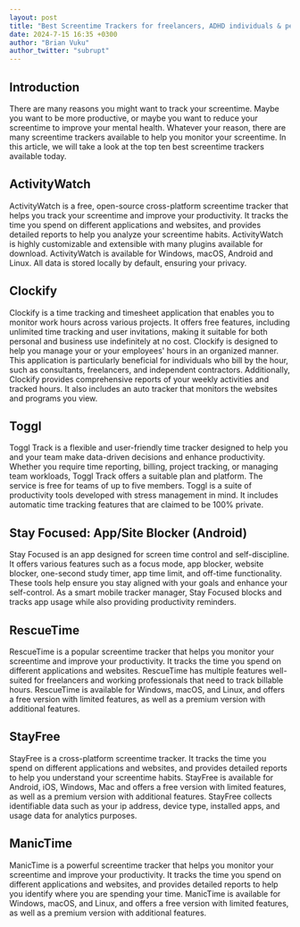 ```yaml
---
layout: post
title: "Best Screentime Trackers for freelancers, ADHD individuals & people working remotely" 
date: 2024-7-15 16:35 +0300
author: "Brian Vuku"
author_twitter: "subrupt"
---
```


## Introduction

There are many reasons you might want to track your screentime. Maybe you want to be more productive, or maybe you want to reduce your screentime to improve your mental health. Whatever your reason, there are many screentime trackers available to help you monitor your screentime. In this article, we will take a look at the top ten best screentime trackers available today.

## ActivityWatch

ActivityWatch is a free, open-source cross-platform screentime tracker that helps you track your screentime and improve your productivity. It tracks the time you spend on different applications and websites, and provides detailed reports to help you analyze your screentime habits. ActivityWatch is highly customizable and extensible with many plugins available for download. ActivityWatch is available for Windows, macOS, Android and Linux. All data is stored locally by default, ensuring your privacy.

## Clockify

Clockify is a time tracking and timesheet application that enables you to monitor work hours across various projects. It offers free features, including unlimited time tracking and user invitations, making it suitable for both personal and business use indefinitely at no cost. Clockify is designed to help you manage your or your employees' hours in an organized manner. This application is particularly beneficial for individuals who bill by the hour, such as consultants, freelancers, and independent contractors. Additionally, Clockify provides comprehensive reports of your weekly activities and tracked hours. It also includes an auto tracker that monitors the websites and programs you view.

## Toggl

Toggl Track is a flexible and user-friendly time tracker designed to help you and your team make data-driven decisions and enhance productivity. Whether you require time reporting, billing, project tracking, or managing team workloads, Toggl Track offers a suitable plan and platform. The service is free for teams of up to five members. Toggl is a suite of productivity tools developed with stress management in mind. It includes automatic time tracking features that are claimed to be 100% private.

## Stay Focused: App/Site Blocker (Android)

Stay Focused is an app designed for screen time control and self-discipline. It offers various features such as a focus mode, app blocker, website blocker, one-second study timer, app time limit, and off-time functionality. These tools help ensure you stay aligned with your goals and enhance your self-control. As a smart mobile tracker manager, Stay Focused blocks and tracks app usage while also providing productivity reminders.


## RescueTime

RescueTime is a popular screentime tracker that helps you monitor your screentime and improve your productivity. It tracks the time you spend on different applications and websites. RescueTime has multiple features well-suited for freelancers and working professionals that need to track billable hours. RescueTime is available for Windows, macOS, and Linux, and offers a free version with limited features, as well as a premium version with additional features.

## StayFree

StayFree is a cross-platform screentime tracker. It tracks the time you spend on different applications and websites, and provides detailed reports to help you understand your screentime habits. StayFree is available for Android, iOS, Windows, Mac and offers a free version with limited features, as well as a premium version with additional features. StayFree collects identifiable data such as your ip address, device type, installed apps, and usage data for analytics purposes.

## ManicTime

ManicTime is a powerful screentime tracker that helps you monitor your screentime and improve your productivity. It tracks the time you spend on different applications and websites, and provides detailed reports to help you identify where you are spending your time. ManicTime is available for Windows, macOS, and Linux, and offers a free version with limited features, as well as a premium version with additional features.

